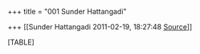 +++
title = "001 Sunder Hattangadi"

+++
[[Sunder Hattangadi	2011-02-19, 18:27:48 [Source](https://groups.google.com/g/samskrita/c/ncEOSt4gjkE)]]



[TABLE]


